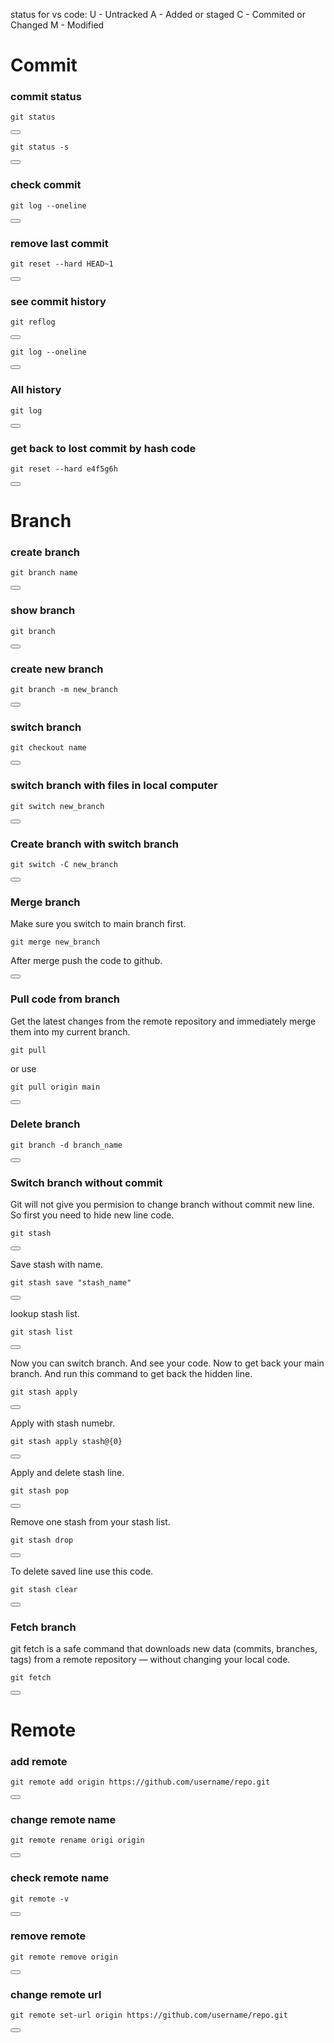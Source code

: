 status for vs code:
U - Untracked
A  - Added or staged
C  - Commited or Changed
M - Modified

<h1>Commit</h1>
<h3>commit status</h3>
<pre><code>git status</code></pre>
<button onclick="navigator.clipboard.writeText(document.getElementById('cmd').innerText)"></button>
<pre><code>git status -s</code></pre>
<button onclick="navigator.clipboard.writeText(document.getElementById('cmd').innerText)"></button>

<h3> check commit</h3>
<pre><code>git log --oneline</code></pre>
<button onclick="navigator.clipboard.writeText(document.getElementById('cmd').innerText)"></button>

<h3>remove last commit</h3>
<pre><code>git reset --hard HEAD~1</code></pre>
<button onclick="navigator.clipboard.writeText(document.getElementById('cmd').innerText)"></button>

<h3>see commit history</h3>
<pre><code>git reflog</code></pre>
<button onclick="navigator.clipboard.writeText(document.getElementById('cmd').innerText)"></button>
<pre><code>git log --oneline</code></pre>
<button onclick="navigator.clipboard.writeText(document.getElementById('cmd').innerText)"></button>

<h3>All history</h3>
<pre><code>git log</code></pre>
<button onclick="navigator.clipboard.writeText(document.getElementById('cmd').innerText)"></button>

<h3>get back to lost commit by hash code</h3>
<pre><code>git reset --hard e4f5g6h</code></pre>
<button onclick="navigator.clipboard.writeText(document.getElementById('cmd').innerText)"></button>

<h1>Branch</h1>

<h3>create branch</h3>
<pre><code>git branch name</code></pre>
<button onclick="navigator.clipboard.writeText(document.getElementById('cmd').innerText)"></button>

<h3>show branch</h3>
<pre><code>git branch</code></pre>
<button onclick="navigator.clipboard.writeText(document.getElementById('cmd').innerText)"></button>

<h3>create new branch</h3>
<pre><code>git branch -m new_branch</code></pre>
<button onclick="navigator.clipboard.writeText(document.getElementById('cmd').innerText)"></button>

<h3>switch branch</h3>
<pre><code>git checkout name</code></pre>
<button onclick="navigator.clipboard.writeText(document.getElementById('cmd').innerText)"></button>

<h3>switch branch with files in local computer</h3>
<pre><code>git switch new_branch</code></pre>
<button onclick="navigator.clipboard.writeText(document.getElementById('cmd').innerText)"></button>

<h3>Create branch with switch branch</h3>
<pre><code>git switch -C new_branch</code></pre>
<button onclick="navigator.clipboard.writeText(document.getElementById('cmd').innerText)"></button>

<h3>Merge branch</h3>
<p>Make sure you switch to main branch first.</p>
<pre><code>git merge new_branch</code></pre>
<p>After merge push the code to github.</p>
<button onclick="navigator.clipboard.writeText(document.getElementById('cmd').innerText)"></button>

<h3>Pull code from branch</h3>
<p>Get the latest changes from the remote repository and immediately merge them into my current branch.</p>
<pre><code>git pull</code></pre>
<p>or use</p>
<pre><code>git pull origin main</code></pre>
<button onclick="navigator.clipboard.writeText(document.getElementById('cmd').innerText)"></button>

<h3>Delete branch</h3>
<pre><code>git branch -d branch_name</code></pre>
<button onclick="navigator.clipboard.writeText(document.getElementById('cmd').innerText)"></button>

<h3>Switch branch without commit</h3>
<p>Git will not give you permision to change branch without commit new line. So first you need to hide new line code.</p>
<pre><code>git stash</code></pre>
<button onclick="navigator.clipboard.writeText(document.getElementById('cmd').innerText)"></button>
<p>Save stash with name.</p>
<pre><code>git stash save "stash_name"</code></pre>
<button onclick="navigator.clipboard.writeText(document.getElementById('cmd').innerText)"></button>
<p>lookup stash list.</p>
<pre><code>git stash list</code></pre>
<button onclick="navigator.clipboard.writeText(document.getElementById('cmd').innerText)"></button>
<p>Now you can switch branch. And see your code. Now to get back your main branch. And run this command to get back the hidden line.</p>
<pre><code>git stash apply</code></pre>
<button onclick="navigator.clipboard.writeText(document.getElementById('cmd').innerText)"></button>
<p>Apply with stash numebr.</p>
<pre><code>git stash apply stash@{0}</code></pre>
<button onclick="navigator.clipboard.writeText(document.getElementById('cmd').innerText)"></button>
<p>Apply and delete stash line.</p>
<pre><code>git stash pop</code></pre>
<button onclick="navigator.clipboard.writeText(document.getElementById('cmd').innerText)"></button>
<p>Remove one stash from your stash list.</p>
<pre><code>git stash drop</code></pre>
<button onclick="navigator.clipboard.writeText(document.getElementById('cmd').innerText)"></button>
<p>To delete saved line use this code.</p>
<pre><code>git stash clear</code></pre>
<button onclick="navigator.clipboard.writeText(document.getElementById('cmd').innerText)"></button>

<h3>Fetch branch</h3>
<p>git fetch is a safe command that downloads new data (commits, branches, tags) from a remote repository — without changing your local code.</p>
<pre><code>git fetch</code></pre>
<button onclick="navigator.clipboard.writeText(document.getElementById('cmd').innerText)"></button>

<h1>Remote</h1>
<h3> add remote</h3>
<pre><code>git remote add origin https://github.com/username/repo.git</code></pre>
<button onclick="navigator.clipboard.writeText(document.getElementById('cmd').innerText)"></button>

<h3>change remote name</h3>
<pre><code>git remote rename origi origin</code></pre>
<button onclick="navigator.clipboard.writeText(document.getElementById('cmd').innerText)"></button>

<h3>check remote name</h3>
<pre><code id="cmd">git remote -v</code></pre>
<button onclick="navigator.clipboard.writeText(document.getElementById('cmd').innerText)"></button>

<h3>remove remote</h3>
<pre><code id="cmd">git remote remove origin</code></pre>
<button onclick="navigator.clipboard.writeText(document.getElementById('cmd').innerText)"></button>

<h3>change remote url</h3>
<pre><code>git remote set-url origin https://github.com/username/repo.git</code></pre>
<button onclick="navigator.clipboard.writeText(document.getElementById('cmd').innerText)"></button>



